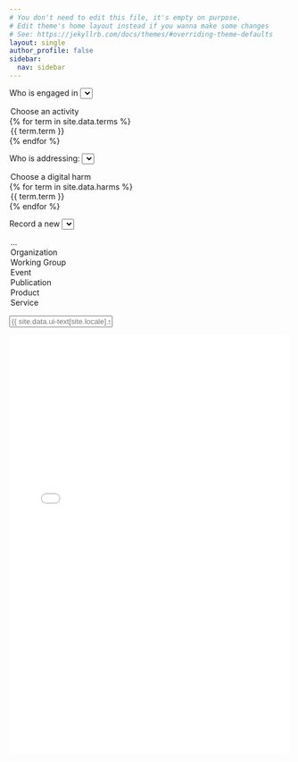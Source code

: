 ```yaml
---
# You don't need to edit this file, it's empty on purpose.
# Edit theme's home layout instead if you wanna make some changes
# See: https://jekyllrb.com/docs/themes/#overriding-theme-defaults
layout: single
author_profile: false
sidebar:
  nav: sidebar
---
```

<script>
function doit(e) {
  if(e.value) {
    window.location = e.value  
  }
}
</script>
Who is engaged in
<select onchange="doit(this)">
<option value="">Choose an activity</option>
{% for term in site.data.terms %}<option value="/_pages/embed?t={{term.term}}">{{ term.term }}</option>{% endfor %}</select>

Who is addressing:
<select onchange="doit(this)">
<option value="">Choose a digital harm</option>
{% for term in site.data.harms %}<option value="/_pages/embed?t={{term.term}}">{{ term.term }}</option>{% endfor %}</select>

Record a new
<select onchange="doit(this)">
<option value="">...</option>
<option value="/_pages/inventory/organizations">Organization</option>
<option value="/_pages/inventory/groups">Working Group</option>
<option value="/_pages/inventory/events">Event</option>
<option value="/_pages/inventory/publications">Publication</option>
<option value="/_pages/inventory/product">Product</option>
<option value="/_pages/inventory/product">Service</option>
</select>

<input type="text" id="search" class="search-input" tabindex="-1"
  placeholder="{{ site.data.ui-text[site.locale].search_placeholder_text | default: 'Enter your search term...' }}" />

<div id="results" class="results"></div>
<iframe style="border:0px;" height="750" width="100%" src="{{site.data.urls.mapserver}}#Default"></iframe>
